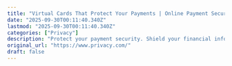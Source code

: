 ```yaml
---
title: "Virtual Cards That Protect Your Payments | Online Payment Security"
date: "2025-09-30T00:11:40.340Z"
lastmod: "2025-09-30T00:11:40.340Z"
categories: ["Privacy"]
description: "Protect your payment security. Shield your financial information and protect against credit and debit card fraud with secure, randomly-generated virtual card numbers."
original_url: "https://www.privacy.com/"
draft: false
---
```


